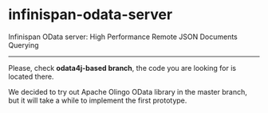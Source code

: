 infinispan-odata-server
=======================

Infinispan OData server: High Performance Remote JSON Documents Querying

------------------------------------------------------------------------

Please, check **odata4j-based branch**, the code you are looking for is located there.

We decided to try out Apache Olingo OData library in the master branch, 
but it will take a while to implement the first prototype.
